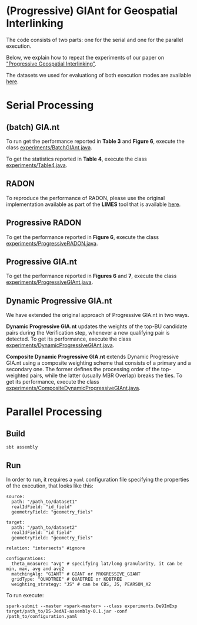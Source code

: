 # (Progressive) GIAnt for Geospatial Interlinking

The code consists of two parts: one for the serial and one for the parallel execution. 

Below, we explain how to repeat the experiments of our paper on ["Progressive Geospatial Interlinking"](http://cgi.di.uoa.gr/~koubarak/publications/2021/GeospatialInterlinking.pdf).

The datasets we used for evaluationg of both execution modes are available [here](http://spatialhadoop.cs.umn.edu/datasets.html).

# Serial Processing 

## (batch) GIA.nt

To run get the performance reported in **Table 3** and **Figure 6**, execute the class [experiments/BatchGIAnt.java](serial/src/experiments/BatchGIAnt.java).

To get the statistics reported in **Table 4**, execute the class [experiments/Table4.java](serial/src/experiments/Table4.java).

## RADON

To reproduce the performance of RADON, please use the original implementation available as part of the **LIMES** tool that is available [here](https://github.com/dice-group/LIMES).

## Progressive RADON

To get the performance reported in **Figure 6**, execute the class [experiments/ProgressiveRADON.java](serial/src/experiments/ProgressiveRADON.java).

## Progressive GIA.nt

To get the performance reported in **Figures 6** and **7**, execute the class [experiments/ProgressiveGIAnt.java](/serial/src/experiments/ProgressiveGIAnt.java).

## Dynamic Progressive GIA.nt

We have extended the original approach of Progressive GIA.nt in two ways.

**Dynamic Progressive GIA.nt** updates the weights of the top-BU candidate pairs during the Verification step, whenever a new qualifying pair is detected. To get its performance, execute the class [experiments/DynamicProgressiveGIAnt.java](serial/src/experiments/DynamicProgressiveGIAnt.java).

**Composite Dynamic Progressive GIA.nt** extends Dynamic Progressive GIA.nt using a composite weighting scheme that consists of a primary and a secondary one. The former defines the processing order of the top-weighted pairs, while the latter (usually MBR Overlap) breaks the ties. To get its performance, execute the class [experiments/CompositeDynamicProgressiveGIAnt.java](serial/src/experiments/CompositeDynamicProgressiveGIAnt.java).

# Parallel Processing

## Build

	sbt assembly

## Run 

In order to run, it requires a `yaml` configuration file specifying the properties of the execution, that looks like this:

	source:
	  path: "/path_to/dataset1"
	  realIdField: "id_field"
	  geometryField: "geometry_fiels"

	target:
	  path: "/path_to/dataset2"
	  realIdField: "id_field"
	  geometryField: "geometry_fiels"

	relation: "intersects" #ignore

	configurations:
	  theta_measure: "avg" # specifying lat/long granularity, it can be min, max, avg and avg2
	  matchingAlg: "GIANT" # GIANT or PROGRESSIVE_GIANT
	  gridType: "QUADTREE" # QUADTREE or KDBTREE
	  weighting_strategy: "JS" # can be CBS, JS, PEARSON_X2


To run execute:

	spark-submit --master <spark-master> --class experiments.De9ImExp  target/path_to/DS-JedAI-assembly-0.1.jar -conf /path_to/configuration.yaml


